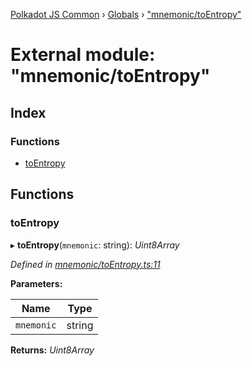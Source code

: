 [Polkadot JS Common](../README.md) › [Globals](../globals.md) › ["mnemonic/toEntropy"](_mnemonic_toentropy_.md)

# External module: "mnemonic/toEntropy"

## Index

### Functions

* [toEntropy](_mnemonic_toentropy_.md#toentropy)

## Functions

###  toEntropy

▸ **toEntropy**(`mnemonic`: string): *Uint8Array*

*Defined in [mnemonic/toEntropy.ts:11](https://github.com/polkadot-js/common/blob/48b753b8/packages/util-crypto/src/mnemonic/toEntropy.ts#L11)*

**Parameters:**

Name | Type |
------ | ------ |
`mnemonic` | string |

**Returns:** *Uint8Array*
